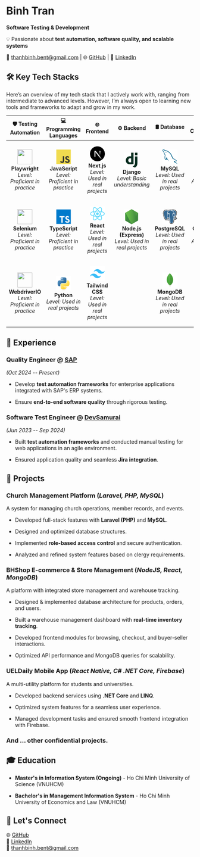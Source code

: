 Binh Tran
=========

**Software Testing & Development**

💡 Passionate about **test automation, software quality, and scalable systems**

📩 thanhbinh.bent@gmail.com | 🌐 [GitHub](https://github.com/thanhbinhbent) | 💼 [LinkedIn](https://linkedin.com/in/thanhbinhbent)

🛠️ Key Tech Stacks  
---------
Here’s an overview of my tech stack that I actively work with, ranging from intermediate to advanced levels. However, I’m always open to learning new tools and frameworks to adapt and grow in my work.

| 🛡️ Testing Automation | 💻 Programming Languages | 🌐 Frontend | ⚙️ Backend | 🛢️ Database | 🤝 Collaboration |
|----------------------|----------------------|------------|-----------|------------|----------------|
| <p align="center"><img src="https://playwright.dev/img/playwright-logo.svg" width="40" height="40"><br><b>Playwright</b><br><i>Level: Proficient in practice</i></p> | <p align="center"><img src="https://raw.githubusercontent.com/devicons/devicon/master/icons/javascript/javascript-original.svg" width="40" height="40"><br><b>JavaScript</b><br><i>Level: Proficient in practice</i></p> | <p align="center"><img src="https://raw.githubusercontent.com/devicons/devicon/master/icons/nextjs/nextjs-original.svg" width="40" height="40"><br><b>Next.js</b><br><i>Level: Used in real projects</i></p> | <p align="center"><img src="https://raw.githubusercontent.com/devicons/devicon/master/icons/django/django-plain.svg" width="40" height="40"><br><b>Django</b><br><i>Level: Basic understanding</i></p> | <p align="center"><img src="https://raw.githubusercontent.com/devicons/devicon/master/icons/mysql/mysql-original.svg" width="40" height="40"><br><b>MySQL</b><br><i>Level: Used in real projects</i></p> | <p align="center"><img src="https://raw.githubusercontent.com/devicons/devicon/master/icons/jira/jira-original.svg" width="40" height="40"><br><b>Jira</b><br><i>Level: Advanced or in-depth</i></p> |
| <p align="center"><img src="https://www.selenium.dev/images/selenium_logo_square_green.png" width="40" height="40"><br><b>Selenium</b><br><i>Level: Proficient in practice</i></p> | <p align="center"><img src="https://raw.githubusercontent.com/devicons/devicon/master/icons/typescript/typescript-original.svg" width="40" height="40"><br><b>TypeScript</b><br><i>Level: Proficient in practice</i></p> | <p align="center"><img src="https://raw.githubusercontent.com/devicons/devicon/master/icons/react/react-original.svg" width="40" height="40"><br><b>React</b><br><i>Level: Used in real projects</i></p> | <p align="center"><img src="https://raw.githubusercontent.com/devicons/devicon/master/icons/nodejs/nodejs-original.svg" width="40" height="40"><br><b>Node.js (Express)</b><br><i>Level: Used in real projects</i></p> | <p align="center"><img src="https://raw.githubusercontent.com/devicons/devicon/master/icons/postgresql/postgresql-original.svg" width="40" height="40"><br><b>PostgreSQL</b><br><i>Level: Used in real projects</i></p> | <p align="center"><img src="https://raw.githubusercontent.com/devicons/devicon/master/icons/confluence/confluence-original.svg" width="40" height="40"><b>Confluence</b><br><i>Level: Advanced or in-depth</i></p> |
| <p align="center"><img src="https://webdriver.io/img/webdriverio.png" width="40" height="40"><br><b>WebdriverIO</b><br><i>Level: Proficient in practice</i></p> | <p align="center"><img src="https://raw.githubusercontent.com/devicons/devicon/master/icons/python/python-original.svg" width="40" height="40"><br><b>Python</b><br><i>Level: Used in real projects</i></p> | <p align="center"><img src="https://raw.githubusercontent.com/devicons/devicon/master/icons/tailwindcss/tailwindcss-original.svg" width="40" height="40"><br><b>Tailwind CSS</b><br><i>Level: Used in real projects</i></p> |  | <p align="center"><img src="https://raw.githubusercontent.com/devicons/devicon/master/icons/mongodb/mongodb-original.svg" width="40" height="40"><br><b>MongoDB</b><br><i>Level: Used in real projects</i></p> |  |


💼 Experience
-------------

### **Quality Engineer @** [**SAP**](https://jobs.sap.com/go/SAP_Labs_Vietnam/9283701)

*(Oct 2024 -- Present)*

-   Develop **test automation frameworks** for enterprise applications integrated with SAP's ERP systems.

-   Ensure **end-to-end software quality** through rigorous testing.

### **Software Test Engineer @** [**DevSamurai**](https://www.devsamurai.com/en/)

*(Jun 2023 -- Sep 2024)*

-   Built **test automation frameworks** and conducted manual testing for web applications in an agile environment.

-   Ensured application quality and seamless **Jira integration**.

🚀 Projects
-----------

### **Church Management Platform** (*Laravel, PHP, MySQL*)

A system for managing church operations, member records, and events.

-   Developed full-stack features with **Laravel (PHP)** and **MySQL**.

-   Designed and optimized database structures.

-   Implemented **role-based access control** and secure authentication.

-   Analyzed and refined system features based on clergy requirements.

### **BHShop E-commerce & Store Management** (*NodeJS, React, MongoDB*)

A platform with integrated store management and warehouse tracking.

-   Designed & implemented database architecture for products, orders, and users.

-   Built a warehouse management dashboard with **real-time inventory tracking**.

-   Developed frontend modules for browsing, checkout, and buyer-seller interactions.

-   Optimized API performance and MongoDB queries for scalability.

### **UELDaily Mobile App** (*React Native, C# .NET Core, Firebase*)

A multi-utility platform for students and universities.

-   Developed backend services using **.NET Core** and **LINQ**.

-   Optimized system features for a seamless user experience.

-   Managed development tasks and ensured smooth frontend integration with Firebase.

### And ... other confidential projects.

🎓 Education
------------

-   **Master's in Information System (Ongoing)** - Ho Chi Minh University of Science (VNUHCM)

-   **Bachelor's in Management Information System** - Ho Chi Minh University of Economics and Law (VNUHCM)

📢 Let's Connect
----------------

🌐 [GitHub](https://github.com/thanhbinhbent)\
💼 [LinkedIn](https://linkedin.com/in/thanhbinhbent)\
📩 thanhbinh.bent@gmail.com
